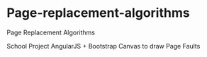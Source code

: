 # Page-replacement-algorithms
Page Replacement Algorithms

School Project
AngularJS + Bootstrap
Canvas to draw Page Faults
